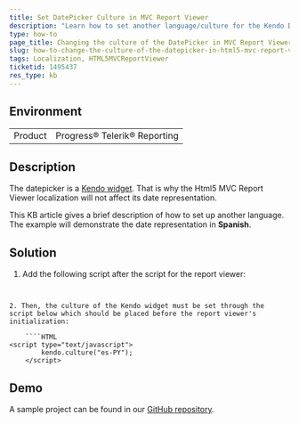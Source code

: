 ```yaml
---
title: Set DatePicker Culture in MVC Report Viewer
description: "Learn how to set another language/culture for the Kendo DatePicker widget in MVC Report Viewer."
type: how-to
page_title: Changing the culture of the DatePicker in MVC Report Viewer
slug: how-to-change-the-culture-of-the-datepicker-in-html5-mvc-report-viewer
tags: Localization, HTML5MVCReportViewer
ticketid: 1495437
res_type: kb
---
```


## Environment

<table>
	<tbody>
		<tr>
			<td>Product</td>
			<td>Progress® Telerik® Reporting</td>
		</tr>
	</tbody>
</table>


## Description

The datepicker is a [Kendo widget](https://docs.telerik.com/kendo-ui/controls/editors/datepicker/overview).
That is why the Html5 MVC Report Viewer localization will not affect its date representation.

This KB article gives a brief description of how to set up another language. The example will demonstrate the date representation in **Spanish**.

## Solution

1. Add the following script after the script for the report viewer:

	````HTML
<script src="http://kendo.cdn.telerik.com/{{kendosubsetversion}}/js/cultures/kendo.culture.es-PY.min.js"></script>
```` 

2. Then, the culture of the Kendo widget must be set through the script below which should be placed before the report viewer's initialization:

	````HTML
<script type="text/javascript">
		kendo.culture("es-PY");
	</script>
````


 ## Demo
 
 A sample project can be found in our [GitHub repository](https://github.com/telerik/reporting-samples/tree/master/Change%20of%20Culture%20of%20Kendo%20DatePicker%20in%20the%20HTML5%20MVC%20RV).
